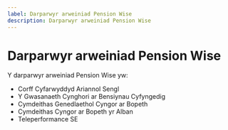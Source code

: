 ```yaml
---
label: Darparwyr arweiniad Pension Wise
description: Darparwyr arweiniad Pension Wise
---
```


# Darparwyr arweiniad Pension Wise

Y darparwyr arweiniad Pension Wise yw:

* Corff Cyfarwyddyd Ariannol Sengl
* Y Gwasanaeth Cynghori ar Bensiynau Cyfyngedig
* Cymdeithas Genedlaethol Cyngor ar Bopeth
* Cymdeithas Cyngor ar Bopeth yr Alban
* Teleperformance SE
